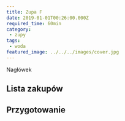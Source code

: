```yaml
---
title: Zupa F
date: 2019-01-01T00:26:00.000Z
required_time: 60min
category:
 - zupy
tags:
 - woda
featured_image: ../../../images/cover.jpg
---
```

    
Nagłówek  
<!---- splitter ---->
## Lista zakupów  

<!---- splitter ---->
## Przygotowanie  
